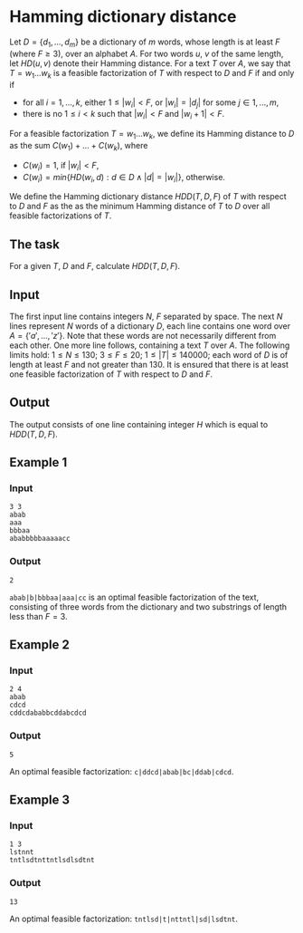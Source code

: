 # Hamming dictionary distance

Let $D = \{d_1,..., d_m\}$ be a dictionary of $m$ words, whose length is at least $F$ (where $F ≥ 3$), over an alphabet $A$. For two words $u$, $v$ of the same length, let $HD(u, v)$ denote their Hamming distance. For a text $T$ over $A$, we say that $T = w_1 ... w_k$ is a feasible factorization of $T$ with respect to $D$ and $F$ if and only if

- for all $i = 1,..., k,$ either $1 ≤ |w_i| < F$, or $|w_i| = |d_j|$ for some $j ∈ {1,..., m}$,
- there is no $1 ≤ i < k$ such that $|w_i| < F$ and $|w_i+1| < F$.

For a feasible factorization $T = w_1...w_k$, we define its Hamming distance to $D$ as the sum $C(w_1) + ... + C(w_k)$, where
- $C(w_i) = 1$, if $|w_i| < F$,
- $C(w_i) = min\{HD(w_i, d) : d ∈ D ∧ |d| = |w_i|\}$, otherwise.

We define the Hamming dictionary distance $HDD(T, D, F)$ of $T$ with respect to $D$ and $F$ as the as the minimum Hamming distance of $T$ to $D$ over all feasible factorizations of $T$.

## The task

For a given $T$, $D$ and $F$, calculate $HDD(T, D, F)$.

## Input

The first input line contains integers $N$, $F$ separated by space. The next $N$ lines represent $N$ words of a dictionary $D$, each line contains one word over $A = \{'a',..., 'z'\}$. Note that these words are not necessarily different from each other. One more line follows, containing a text $T$ over $A$.
The following limits hold: $1 ≤ N ≤ 130$; $3 ≤ F ≤ 20$; $1 ≤ |T| ≤ 140000$; each word of $D$ is of length at least $F$ and not greater than $130$.
It is ensured that there is at least one feasible factorization of $T$ with respect to $D$ and $F$.

## Output
The output consists of one line containing integer $H$ which is equal to $HDD(T, D, F)$.

## Example 1
### Input
```
3 3
abab
aaa
bbbaa
ababbbbbaaaaacc
```

### Output
```
2
```
`abab|b|bbbaa|aaa|cc` is an optimal feasible factorization of the text, consisting of three words from the dictionary and two substrings of length less than $F = 3$.

## Example 2
### Input
```
2 4
abab
cdcd
cddcdababbcddabcdcd
```
### Output
```
5
```

An optimal feasible factorization: `c|ddcd|abab|bc|ddab|cdcd`.

## Example 3
### Input
```
1 3
lstnnt
tntlsdtnttntlsdlsdtnt
```
### Output
```
13
```
An optimal feasible factorization: `tntlsd|t|nttntl|sd|lsdtnt`.
